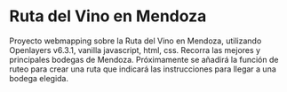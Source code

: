 # Ruta del Vino en Mendoza
Proyecto webmapping sobre la Ruta del Vino en Mendoza, utilizando Openlayers v6.3.1, vanilla javascript, html, css.
Recorra las mejores y principales bodegas de Mendoza.
Próximamente se añadirá la función de ruteo para crear una ruta que indicará las instrucciones para llegar a una bodega elegida.
